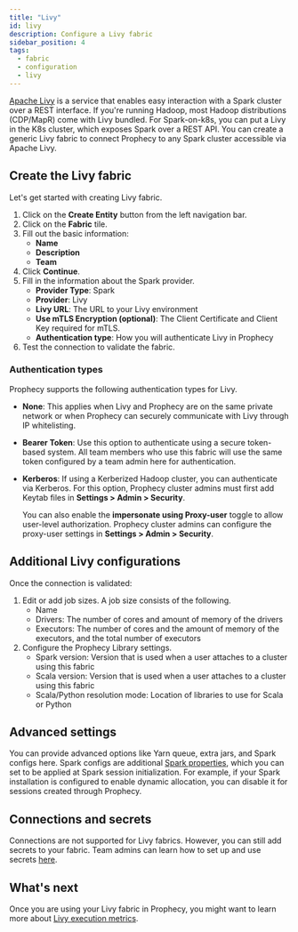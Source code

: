```yaml
---
title: "Livy"
id: livy
description: Configure a Livy fabric
sidebar_position: 4
tags:
  - fabric
  - configuration
  - livy
---
```


[Apache Livy](https://livy.apache.org/) is a service that enables easy interaction with a Spark cluster over a REST interface. If you're running Hadoop, most Hadoop distributions (CDP/MapR) come with Livy bundled. For Spark-on-k8s, you can put a Livy in the K8s cluster, which exposes Spark over a REST API.
You can create a generic Livy fabric to connect Prophecy to any Spark cluster accessible via Apache Livy.

## Create the Livy fabric

Let's get started with creating Livy fabric.

1. Click on the **Create Entity** button from the left navigation bar.
1. Click on the **Fabric** tile.
1. Fill out the basic information:
   - **Name**
   - **Description**
   - **Team**
1. Click **Continue**.
1. Fill in the information about the Spark provider.
   - **Provider Type**: Spark
   - **Provider**: Livy
   - **Livy URL**: The URL to your Livy environment
   - **Use mTLS Encryption (optional)**: The Client Certificate and Client Key required for mTLS.
   - **Authentication type**: How you will authenticate Livy in Prophecy
1. Test the connection to validate the fabric.

### Authentication types

Prophecy supports the following authentication types for Livy.

- **None**: This applies when Livy and Prophecy are on the same private network or when Prophecy can securely communicate with Livy through IP whitelisting.

- **Bearer Token**: Use this option to authenticate using a secure token-based system. All team members who use this fabric will use the same token configured by a team admin here for authentication.

- **Kerberos**: If using a Kerberized Hadoop cluster, you can authenticate via Kerberos. For this option, Prophecy cluster admins must first add Keytab files in **Settings > Admin > Security**.

  You can also enable the **impersonate using Proxy-user** toggle to allow user-level authorization. Prophecy cluster admins can configure the proxy-user settings in **Settings > Admin > Security**.

## Additional Livy configurations

Once the connection is validated:

1. Edit or add job sizes. A job size consists of the following.
   - Name
   - Drivers: The number of cores and amount of memory of the drivers
   - Executors: The number of cores and the amount of memory of the executors, and the total number of executors
1. Configure the Prophecy Library settings.
   - Spark version: Version that is used when a user attaches to a cluster using this fabric
   - Scala version: Version that is used when a user attaches to a cluster using this fabric
   - Scala/Python resolution mode: Location of libraries to use for Scala or Python

## Advanced settings

You can provide advanced options like Yarn queue, extra jars, and Spark configs here. Spark configs are additional [Spark properties](https://spark.apache.org/docs/latest/configuration.html#available-properties), which you can set to be applied at Spark session initialization. For example, if your Spark installation is configured to enable dynamic allocation, you can disable it for sessions created through Prophecy.

## Connections and secrets

Connections are not supported for Livy fabrics. However, you can still add secrets to your fabric. Team admins can learn how to set up and use secrets [here](docs/administration/connections-and-secrets/secret-providers.md).

## What's next

Once you are using your Livy fabric in Prophecy, you might want to learn more about [Livy execution metrics](/docs/Spark/execution/execution-metrics-on-livy.md).
